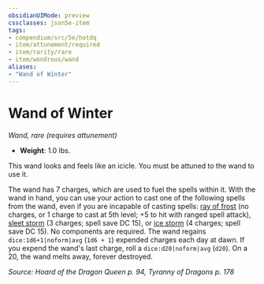 ```yaml
---
obsidianUIMode: preview
cssclasses: json5e-item
tags:
- compendium/src/5e/hotdq
- item/attunement/required
- item/rarity/rare
- item/wondrous/wand
aliases: 
- "Wand of Winter"
---
```

# Wand of Winter
*Wand, rare (requires attunement)*  

- **Weight**: 1.0 lbs.

This wand looks and feels like an icicle. You must be attuned to the wand to use it.

The wand has 7 charges, which are used to fuel the spells within it. With the wand in hand, you can use your action to cast one of the following spells from the wand, even if you are incapable of casting spells: [ray of frost](2-Mechanics/CLI/spells/ray-of-frost.md) (no charges, or 1 charge to cast at 5th level; +5 to hit with ranged spell attack), [sleet storm](2-Mechanics/CLI/spells/sleet-storm.md) (3 charges; spell save DC 15), or [ice storm](2-Mechanics/CLI/spells/ice-storm.md) (4 charges; spell save DC 15). No components are required. The wand regains `dice:1d6+1|noform|avg` (`1d6 + 1`) expended charges each day at dawn. If you expend the wand's last charge, roll a `dice:d20|noform|avg` (`d20`). On a 20, the wand melts away, forever destroyed.

*Source: Hoard of the Dragon Queen p. 94, Tyranny of Dragons p. 178*